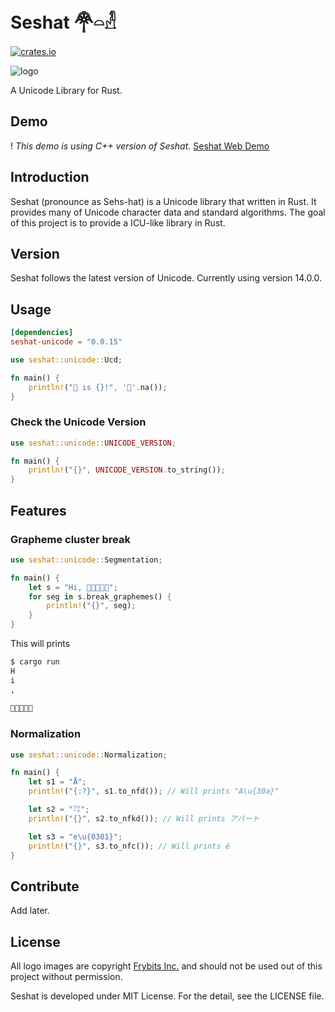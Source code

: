 Seshat 𓋇𓏏𓁐
=========
[![crates.io](https://img.shields.io/crates/v/seshat-unicode.svg)](https://crates.io/crates/seshat-unicode)

![logo](https://raw.githubusercontent.com/hardboiled65/Seshat/master/docs/seshat-logo.png)

A Unicode Library for Rust.

Demo
-----
! _This demo is using C++ version of Seshat._
[Seshat Web Demo](https://seshat-demo.herokuapp.com)

Introduction
---------
Seshat (pronounce as Sehs-hat) is a Unicode library that written in Rust.
It provides many of Unicode character data and standard algorithms.
The goal of this project is to provide a ICU-like library in Rust.

Version
---------
Seshat follows the latest version of Unicode. Currently using version 14.0.0.

Usage
---------
```toml
[dependencies]
seshat-unicode = "0.0.15"
```

```rust
use seshat::unicode::Ucd;

fn main() {
    println!("🦀 is {}!", '🦀'.na());
}
```

### Check the Unicode Version
```rust
use seshat::unicode::UNICODE_VERSION;

fn main() {
    println!("{}", UNICODE_VERSION.to_string());
}
```

Features
---------

### Grapheme cluster break
```rust
use seshat::unicode::Segmentation;

fn main() {
    let s = "Hi, 👨🏾‍🤝‍👨🏿";
    for seg in s.break_graphemes() {
        println!("{}", seg);
    }
}
```

This will prints
```sh
$ cargo run
H
i
,
 
👨🏾‍🤝‍👨🏿
```

### Normalization
```rust
use seshat::unicode::Normalization;

fn main() {
    let s1 = "Å";
    println!("{:?}", s1.to_nfd()); // Will prints "A\u{30a}"

    let s2 = "㌀";
    println!("{}", s2.to_nfkd()); // Will prints アパート

    let s3 = "e\u{0301}";
    println!("{}", s3.to_nfc()); // Will prints é
}
```

Contribute
---------
Add later.

License
---------
All logo images are copyright [Frybits Inc.](https://github.com/frybitsinc)
and should not be used out of this project without permission.

Seshat is developed under MIT License. For the detail, see the LICENSE file.
